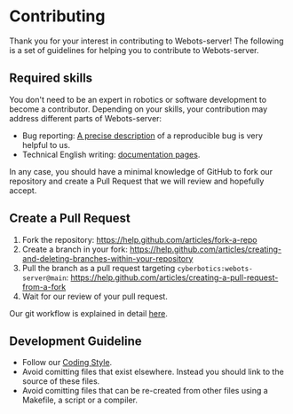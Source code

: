 # Contributing

Thank you for your interest in contributing to Webots-server!
The following is a set of guidelines for helping you to contribute to Webots-server.

## Required skills

You don't need to be an expert in robotics or software development to become a contributor.
Depending on your skills, your contribution may address different parts of Webots-server:

- Bug reporting: [A precise description](https://github.com/cyberbotics/webots/issues/new?template=bug_report.md) of a reproducible bug is very helpful to us.
- Technical English writing: [documentation pages](https://github.com/cyberbotics/webots/tree/released/docs).

In any case, you should have a minimal knowledge of GitHub to fork our repository and create a Pull Request that we will review and hopefully accept.

## Create a Pull Request

1. Fork the repository: https://help.github.com/articles/fork-a-repo
2. Create a branch in your fork: https://help.github.com/articles/creating-and-deleting-branches-within-your-repository
3. Pull the branch as a pull request targeting `cyberbotics:webots-server@main`: https://help.github.com/articles/creating-a-pull-request-from-a-fork
4. Wait for our review of your pull request.

Our git workflow is explained in detail [here](https://github.com/cyberbotics/webots/wiki/Git-workflow/).

## Development Guideline

* Follow our [Coding Style](https://github.com/cyberbotics/webots/wiki/Coding-Style/).
* Avoid comitting files that exist elsewhere. Instead you should link to the source of these files.
* Avoid comitting files that can be re-created from other files using a Makefile, a script or a compiler.
